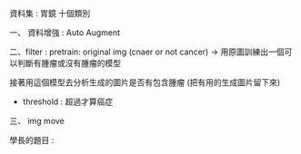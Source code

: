 資料集 : 
胃鏡 十個類別

一、 資料增強 : 
Auto Augment

二、filter :
pretrain: original img (cnaer or not cancer) -> 用原圖訓練出一個可以判斷有腫瘤或沒有腫瘤的模型

接著用這個模型去分析生成的圖片是否有包含腫瘤 (把有用的生成圖片留下來)
+ threshold : 超過才算癌症

三、 img move

學長的題目 : 
